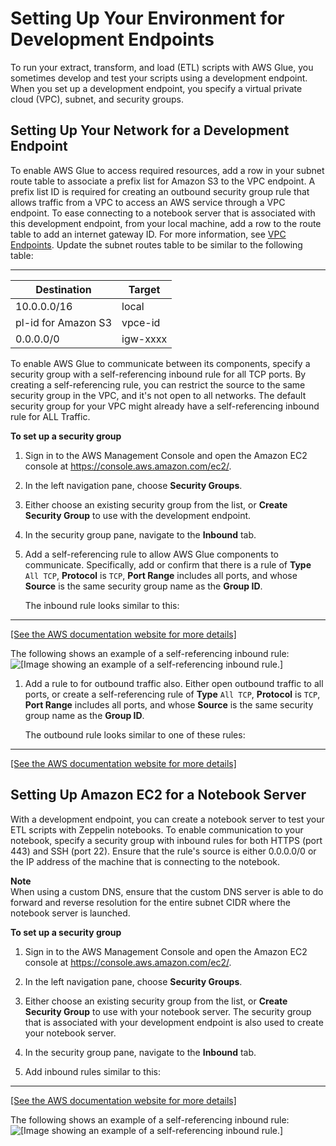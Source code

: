 # Setting Up Your Environment for Development Endpoints<a name="start-development-endpoint"></a>

To run your extract, transform, and load \(ETL\) scripts with AWS Glue, you sometimes develop and test your scripts using a development endpoint\. When you set up a development endpoint, you specify a virtual private cloud \(VPC\), subnet, and security groups\. 

## Setting Up Your Network for a Development Endpoint<a name="setup-vpc-for-development-endpoint"></a>

 To enable AWS Glue to access required resources, add a row in your subnet route table to associate a prefix list for Amazon S3 to the VPC endpoint\. A prefix list ID is required for creating an outbound security group rule that allows traffic from a VPC to access an AWS service through a VPC endpoint\.  To ease connecting to a notebook server that is associated with this development endpoint, from your local machine, add a row to the route table to add an internet gateway ID\. For more information, see [VPC Endpoints](http://docs.aws.amazon.com/AmazonVPC/latest/UserGuide/vpc-endpoints.html)\. Update the subnet routes table to be similar to the following table:  


****  

| Destination | Target | 
| --- | --- | 
| 10\.0\.0\.0/16 | local | 
| pl\-id for Amazon S3 | vpce\-id | 
| 0\.0\.0\.0/0 | igw\-xxxx | 

 To enable AWS Glue to communicate between its components, specify a security group with a self\-referencing inbound rule for all TCP ports\. By creating a self\-referencing rule, you can restrict the source to the same security group in the VPC, and it's not open to all networks\. The default security group for your VPC might already have a self\-referencing inbound rule for ALL Traffic\. 

**To set up a security group**

1. Sign in to the AWS Management Console and open the Amazon EC2 console at [https://console\.aws\.amazon\.com/ec2/](https://console.aws.amazon.com/ec2/)\.

1. In the left navigation pane, choose **Security Groups**\.

1. Either choose an existing security group from the list, or **Create Security Group** to use with the development endpoint\. 

1. In the security group pane, navigate to the **Inbound** tab\.

1. Add a self\-referencing rule to allow AWS Glue components to communicate\. Specifically, add or confirm that there is a rule of **Type** `All TCP`, **Protocol** is `TCP`, **Port Range** includes all ports, and whose **Source** is the same security group name as the **Group ID**\. 

   The inbound rule looks similar to this:  
****    
[\[See the AWS documentation website for more details\]](http://docs.aws.amazon.com/glue/latest/dg/start-development-endpoint.html)

   The following shows an example of a self\-referencing inbound rule:  
![\[Image showing an example of a self-referencing inbound
                            rule.\]](http://docs.aws.amazon.com/glue/latest/dg/images/SetupSecurityGroup-Start.png)

1. Add a rule to for outbound traffic also\. Either open outbound traffic to all ports, or create a self\-referencing rule of **Type** `All TCP`, **Protocol** is `TCP`, **Port Range** includes all ports, and whose **Source** is the same security group name as the **Group ID**\. 

   The outbound rule looks similar to one of these rules:  
****    
[\[See the AWS documentation website for more details\]](http://docs.aws.amazon.com/glue/latest/dg/start-development-endpoint.html)

## Setting Up Amazon EC2 for a Notebook Server<a name="setup-vpc-for-notebook-server"></a>

 With a development endpoint, you can create a notebook server to test your ETL scripts with Zeppelin notebooks\. To enable communication to your notebook, specify a security group with inbound rules for both HTTPS \(port 443\) and SSH \(port 22\)\. Ensure that the rule's source is either 0\.0\.0\.0/0 or the IP address of the machine that is connecting to the notebook\. 

**Note**  
When using a custom DNS, ensure that the custom DNS server is able to do forward and reverse resolution for the entire subnet CIDR where the notebook server is launched\.

**To set up a security group**

1. Sign in to the AWS Management Console and open the Amazon EC2 console at [https://console\.aws\.amazon\.com/ec2/](https://console.aws.amazon.com/ec2/)\.

1. In the left navigation pane, choose **Security Groups**\.

1. Either choose an existing security group from the list, or **Create Security Group** to use with your notebook server\. The security group that is associated with your development endpoint is also used to create your notebook server\.

1. In the security group pane, navigate to the **Inbound** tab\.

1. Add inbound rules similar to this:  
****    
[\[See the AWS documentation website for more details\]](http://docs.aws.amazon.com/glue/latest/dg/start-development-endpoint.html)

   The following shows an example of a self\-referencing inbound rule:  
![\[Image showing an example of a self-referencing inbound
                            rule.\]](http://docs.aws.amazon.com/glue/latest/dg/images/SetupSecurityGroupNotebook-Start.png)